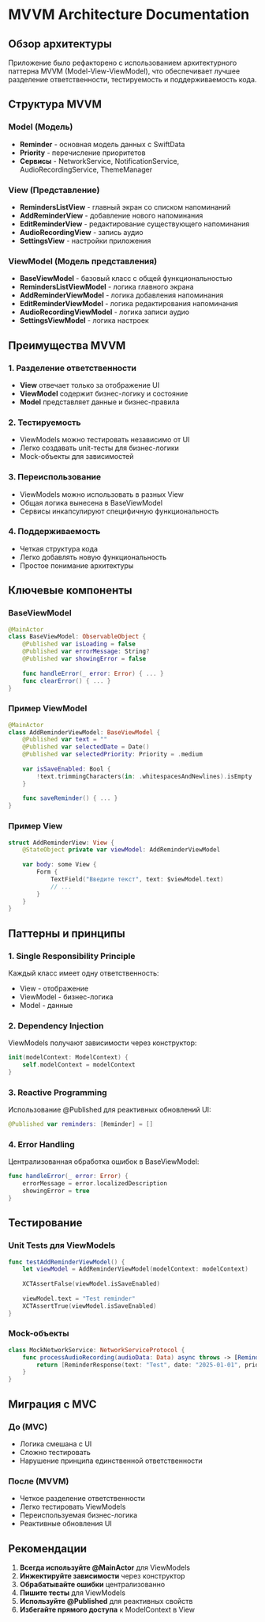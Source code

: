 # MVVM Architecture Documentation

## Обзор архитектуры

Приложение было рефакторено с использованием архитектурного паттерна MVVM (Model-View-ViewModel), что обеспечивает лучшее разделение ответственности, тестируемость и поддерживаемость кода.

## Структура MVVM

### Model (Модель)
- **Reminder** - основная модель данных с SwiftData
- **Priority** - перечисление приоритетов
- **Сервисы** - NetworkService, NotificationService, AudioRecordingService, ThemeManager

### View (Представление)
- **RemindersListView** - главный экран со списком напоминаний
- **AddReminderView** - добавление нового напоминания
- **EditReminderView** - редактирование существующего напоминания
- **AudioRecordingView** - запись аудио
- **SettingsView** - настройки приложения

### ViewModel (Модель представления)
- **BaseViewModel** - базовый класс с общей функциональностью
- **RemindersListViewModel** - логика главного экрана
- **AddReminderViewModel** - логика добавления напоминания
- **EditReminderViewModel** - логика редактирования напоминания
- **AudioRecordingViewModel** - логика записи аудио
- **SettingsViewModel** - логика настроек

## Преимущества MVVM

### 1. Разделение ответственности
- **View** отвечает только за отображение UI
- **ViewModel** содержит бизнес-логику и состояние
- **Model** представляет данные и бизнес-правила

### 2. Тестируемость
- ViewModels можно тестировать независимо от UI
- Легко создавать unit-тесты для бизнес-логики
- Mock-объекты для зависимостей

### 3. Переиспользование
- ViewModels можно использовать в разных View
- Общая логика вынесена в BaseViewModel
- Сервисы инкапсулируют специфичную функциональность

### 4. Поддерживаемость
- Четкая структура кода
- Легко добавлять новую функциональность
- Простое понимание архитектуры

## Ключевые компоненты

### BaseViewModel
```swift
@MainActor
class BaseViewModel: ObservableObject {
    @Published var isLoading = false
    @Published var errorMessage: String?
    @Published var showingError = false
    
    func handleError(_ error: Error) { ... }
    func clearError() { ... }
}
```

### Пример ViewModel
```swift
@MainActor
class AddReminderViewModel: BaseViewModel {
    @Published var text = ""
    @Published var selectedDate = Date()
    @Published var selectedPriority: Priority = .medium
    
    var isSaveEnabled: Bool {
        !text.trimmingCharacters(in: .whitespacesAndNewlines).isEmpty
    }
    
    func saveReminder() { ... }
}
```

### Пример View
```swift
struct AddReminderView: View {
    @StateObject private var viewModel: AddReminderViewModel
    
    var body: some View {
        Form {
            TextField("Введите текст", text: $viewModel.text)
            // ...
        }
    }
}
```

## Паттерны и принципы

### 1. Single Responsibility Principle
Каждый класс имеет одну ответственность:
- View - отображение
- ViewModel - бизнес-логика
- Model - данные

### 2. Dependency Injection
ViewModels получают зависимости через конструктор:
```swift
init(modelContext: ModelContext) {
    self.modelContext = modelContext
}
```

### 3. Reactive Programming
Использование @Published для реактивных обновлений UI:
```swift
@Published var reminders: [Reminder] = []
```

### 4. Error Handling
Централизованная обработка ошибок в BaseViewModel:
```swift
func handleError(_ error: Error) {
    errorMessage = error.localizedDescription
    showingError = true
}
```

## Тестирование

### Unit Tests для ViewModels
```swift
func testAddReminderViewModel() {
    let viewModel = AddReminderViewModel(modelContext: modelContext)
    
    XCTAssertFalse(viewModel.isSaveEnabled)
    
    viewModel.text = "Test reminder"
    XCTAssertTrue(viewModel.isSaveEnabled)
}
```

### Mock-объекты
```swift
class MockNetworkService: NetworkServiceProtocol {
    func processAudioRecording(audioData: Data) async throws -> [ReminderResponse] {
        return [ReminderResponse(text: "Test", date: "2025-01-01", priority: "medium")]
    }
}
```

## Миграция с MVC

### До (MVC)
- Логика смешана с UI
- Сложно тестировать
- Нарушение принципа единственной ответственности

### После (MVVM)
- Четкое разделение ответственности
- Легко тестировать ViewModels
- Переиспользуемая бизнес-логика
- Реактивные обновления UI

## Рекомендации

1. **Всегда используйте @MainActor** для ViewModels
2. **Инжектируйте зависимости** через конструктор
3. **Обрабатывайте ошибки** централизованно
4. **Пишите тесты** для ViewModels
5. **Используйте @Published** для реактивных свойств
6. **Избегайте прямого доступа** к ModelContext в View
